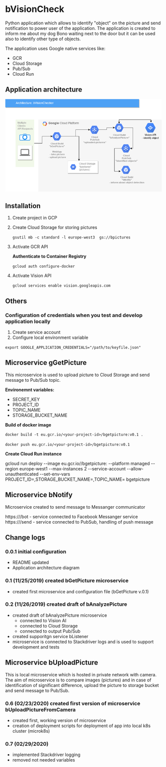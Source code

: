 # bVisionCheck

Python application which allows to identify "object" on the picture and send notification to power user of the application. The application is created to inform me about my dog Bono waiting next to the door but it can be used also to identify other type of objects.

The application uses Google native services like:
- GCR
- Cloud Storage
- Pub/Sub
- Cloud Run


## Application architecture
![bVisionChecker diagram](docs/bVisionChecker.png)

## Installation

1. Create project in GCP
2. Create Cloud Storage for storing pictures

    `gsutil mb -c standard -l europe-west3  gs://bpictures`

3. Activate GCR API

    **Authenticate to Container Registry**

    `gcloud auth configure-docker`

4. Activate Vision API

    `gcloud services enable vision.googleapis.com`


## Others

### Configuration of credentials when you test and develop application locally
1. Create service account
2. Configure local environment variable

`export GOOGLE_APPLICATION_CREDENTIALS="/path/to/keyfile.json"`

## Microservice gGetPicture

This microservice is used to upload picture to Cloud Storage and send message to Pub/Sub topic.

**Environemnt variables:**
- SECRET_KEY 
- PROJECT_ID 
- TOPIC_NAME 
- STORAGE_BUCKET_NAME 

**Build of docker image**

    docker build -t eu.gcr.io/<your-project-id>/bgetpicture:v0.1 .

    docker push eu.gcr.io/<your-project-id>/bgetpicture:v0.1

**Create Cloud Run instance**

gcloud run deploy --image eu.gcr.io/<your-project-id>/bgetpicture:<tag> --platform managed --region europe-west1 --max-instances 2 --service-account <service-account-name> --allow-unauthenticated --set-env-vars PROJECT_ID=<project-id>,STORAGE_BUCKET_NAME=<cloud-storage-name>,TOPIC_NAME=<pub-sub-topic-name>  bgetpicture


## Microservice bNotify

Microservice created to send message to Messanger communicator

https://<microservice-url>/bot - service connected to Facebook Messanger service
https://<microservice-url>/send - service connected to PubSub, handling of push message 


## Change logs

### 0.0.1 initial configuration
- README updated
- Application architecture diagram

### 0.1 (11/25/2019) created bGetPicture microservice
- created first microservice and configuration file (bGetPicture v.0.1)

### 0.2 (11/26/2019) created draft of bAnalyzePicture
- created draft of bAnalyzePicture microservice
  - connected to Vision AI
  - connected to Cloud Storage
  - connected to output Pub/Sub
- created supporitgn service bListener
 - microservice is connected to Stackdriver logs and is used to support development and tests



## Microservice bUploadPicture

This is local microservice which is hosted in private network with camera. The aim of microservice is to compare images (pictures) 
and in case of identification of significant difference, upload the picture to storage bucket and send message to Pub/Sub.

### 0.6 (02/23/2020) created first version of microservice bUploadPictureFromCamera
- created first, working version of microservice
- creation of deployment scripts for deployment of app into local k8s cluster (microk8s)

### 0.7 (02/29/2020)
- implemented Stackdriver logging
- removed not needed variables
